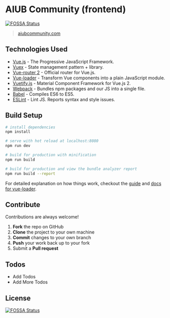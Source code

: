 # AIUB Community (frontend)
[![FOSSA Status](https://app.fossa.io/api/projects/git%2Bgithub.com%2Fiam-raihan%2FAIUB-Community.Frontend.svg?type=shield)](https://app.fossa.io/projects/git%2Bgithub.com%2Fiam-raihan%2FAIUB-Community.Frontend?ref=badge_shield)


> [aiubcommunity.com](http://aiubcommunity.com)

## Technologies Used

* [Vue.js] - The Progressive JavaScript Framework.
* [Vuex] - State management pattern + library.
* [Vue-router 2] - Official router for Vue.js.
* [Vue-loader] -  Transform Vue components into a plain JavaScript module.
* [Vuetify.js] - Material Component Framework for Vue.js 2.
* [Webpack] - Bundles npm packages and our JS into a single file.
* [Babel] - Compiles ES6 to ES5.
* [ESLint] - Lint JS. Reports syntax and style issues.


## Build Setup

``` bash
# install dependencies
npm install

# serve with hot reload at localhost:8080
npm run dev

# build for production with minification
npm run build

# build for production and view the bundle analyzer report
npm run build --report
```

For detailed explanation on how things work, checkout the [guide](http://vuejs-templates.github.io/webpack/) and [docs for vue-loader](http://vuejs.github.io/vue-loader).

## Contribute

Contributions are always welcome!
 1. **Fork** the repo on GitHub
 2. **Clone** the project to your own machine
 3. **Commit** changes to your own branch
 4. **Push** your work back up to your fork
 5. Submit a **Pull request**

## Todos

 - Add Todos
 - Add More Todos
 
 [Vue.js]: <https://vuejs.org/>
 [Vuex]: <https://vuex.vuejs.org/en/>
 [Vue-router 2]: <https://router.vuejs.org/en/>
 [Vue-loader]: <https://vue-loader.vuejs.org/en/>
 [Vuetify.js]: <https://vuetifyjs.com/>
 [Webpack]: <https://webpack.js.org>
 [Babel]: <http://babeljs.io>
 [ESLint]: <http://eslint.org>


## License
[![FOSSA Status](https://app.fossa.io/api/projects/git%2Bgithub.com%2Fiam-raihan%2FAIUB-Community.Frontend.svg?type=large)](https://app.fossa.io/projects/git%2Bgithub.com%2Fiam-raihan%2FAIUB-Community.Frontend?ref=badge_large)
